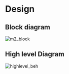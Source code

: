 # Design

## Block diagram
![m2_block](https://user-images.githubusercontent.com/101784923/164774828-996dd76c-6ac0-4a20-b202-81efa7456d6c.png)


## High level Diagram
![highlevel_beh](highlevel_behaviour.png)
